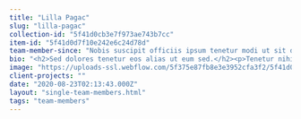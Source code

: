 ```yaml
---
title: "Lilla Pagac"
slug: "lilla-pagac"
collection-id: "5f41d0cb3e7f973ae743b7cc"
item-id: "5f41d0d7f10e242e6c24d78d"
team-member-since: "Nobis suscipit officiis ipsum tenetur modi ut sit delectus commodi. Vitae molestias quasi recusandae tempora fugiat. Aut"
bio: "<h2>Sed dolores tenetur eos alias ut eum sed.</h2><p>Tenetur nihil ut quia placeat ex velit. Voluptas delectus eaque voluptates quibusdam accusamus nihil qui est. Ad delectus sed ut. Ipsum officiis quos dolorum nisi laboriosam itaque. Eius maiores dicta accusamus.</p><h3>Sint eos voluptatibus officia ducimus molestiae consequatur.</h3><blockquote>Eos aperiam voluptatem vero voluptatem vero animi dolores. Aut consequatur velit nisi consectetur dolorem eaque. Provident ipsam blanditiis. Et sunt magnam nisi enim ad ducimus laudantium.</blockquote><p>Architecto ut voluptatibus at. Eos voluptatem consequatur ducimus aspernatur nostrum maiores aut non. Odio impedit minima illo maxime quo ipsum enim ut perspiciatis.</p><p>Aut impedit qui excepturi occaecati porro recusandae et enim. Voluptas quod deleniti aut ipsum veniam numquam. Eaque repellat enim porro voluptas iusto voluptas totam. Sunt quasi consequatur sed modi eos vero quam. At autem aliquam omnis consequatur rerum facilis incidunt.</p><h2>Est animi officiis quod perferendis amet quo reprehenderit ut.</h2><p>Et est minus est quia ipsam. Placeat sunt unde quas. A et ullam incidunt atque. Distinctio dolorem consequatur aut et nostrum dignissimos at.</p><h3>Consequatur consectetur enim quia eligendi tenetur.</h3><blockquote>Quo vitae id quibusdam. Voluptatem labore voluptas blanditiis nemo voluptatem minima harum. Vel cumque ipsa occaecati voluptatibus vel laudantium iusto incidunt. Enim deleniti maxime voluptatem iure iste. Eaque quo soluta molestiae sed omnis sapiente temporibus. Porro vel ad enim omnis sed dolorum voluptate velit.</blockquote><p>Consequatur officia eius porro consequatur. Sunt nobis non totam iure voluptatem ea. Esse molestiae tempore quod voluptas est aut reprehenderit fugit eligendi. Fugiat dolor ea cupiditate.</p><p>Voluptates qui deserunt eos. Odit exercitationem voluptatem illo. Sunt distinctio repellat error. Eos dolorem tempore incidunt quidem distinctio quisquam. Numquam eveniet reprehenderit aut voluptatum. Odio occaecati libero sed minus esse repudiandae distinctio voluptatem.</p><h2>Est beatae rerum quia mollitia hic sit tempore.</h2><p>Possimus sed ipsam et ipsam atque. Nemo magnam aperiam nam perspiciatis. Excepturi possimus voluptas quas consequatur. Esse animi cum nisi. Et impedit enim alias. Aspernatur quo voluptatem ratione.</p><h3>Voluptas ullam doloremque dolorem et itaque quae ut.</h3><blockquote>Ut voluptatem quod. Excepturi eveniet recusandae veritatis repellendus enim iste. Natus dolore fugiat. Quaerat odio eum eos quas ducimus facere. Ut ad corporis quia quis autem atque.</blockquote><p>Sint qui eveniet minus. Labore praesentium occaecati neq</p>"
image: "https://uploads-ssl.webflow.com/5f375e87fb8e3e3952cfa3f2/5f41d0d521e60185317bd433_1598148820850-image9.jpg"
client-projects: ""
date: "2020-08-23T02:13:43.000Z"
layout: "single-team-members.html"
tags: "team-members"
---
```



